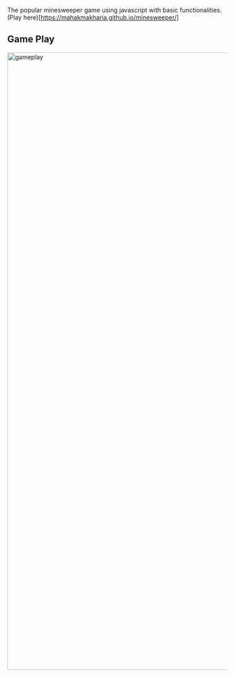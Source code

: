 The popular minesweeper game using javascript with basic functionalities. (Play here)[https://mahakmakharia.github.io/minesweeper/]

## Game Play
<img width="1418" alt="gameplay" src="https://github.com/mahakmakharia/minesweeper/assets/43812568/9afd083f-bb19-466a-ac39-ea5cb0d0a0bd">
